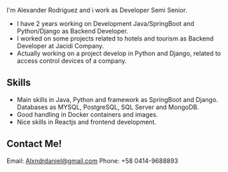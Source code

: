I'm Alexander Rodriguez and i work as Developer Semi Senior.

* I have 2 years working on Development Java/SpringBoot and Python/Django as Backend Developer.
* I worked on some projects related to hotels and tourism as Backend Developer at Jacidi Company.
* Actually working on a project develop in Python and Django, related to access control devices of a company.


## Skills

* Main skills in Java, Python and framework as SpringBoot and Django. Databases as MYSQL, PostgreSQL, SQL Server and MongoDB.
* Good handling in Docker containers and images.
* Nice skills in Reactjs and frontend development.

## Contact Me!

Email: Alxndrdaniel@gmail.com
Phone: +58 0414-9688893
